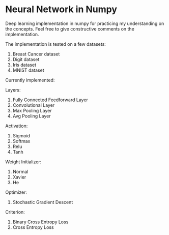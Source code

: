 # Neural Network in Numpy

Deep learning implementation in numpy for practicing my understanding on the concepts. Feel free to give constructive comments on the implementation.

The implementation is tested on a few datasets:
1. Breast Cancer dataset
2. Digit dataset
3. Iris dataset
4. MNIST dataset

Currently implemented:

Layers:
1. Fully Connected Feedforward Layer
2. Convolutional Layer
3. Max Pooling Layer
4. Avg Pooling Layer

Activation:
1. Sigmoid
2. Softmax
3. Relu
4. Tanh

Weight Initializer:
1. Normal
2. Xavier
3. He 

Optimizer:
1. Stochastic Gradient Descent

Criterion:
1. Binary Cross Entropy Loss
2. Cross Entropy Loss

